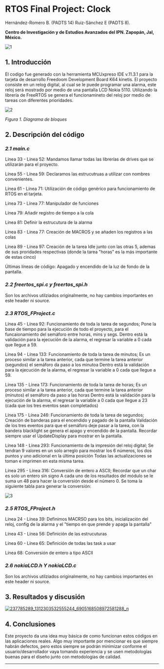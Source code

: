 # **RTOS Final Project: Clock**

Hernández-Romero B. (PADTS 14) Ruiz-Sánchez E (PADTS 8).

**Centro de Investigación y de Estudios Avanzados del IPN. Zapopán, Jal, México.**

![1](https://user-images.githubusercontent.com/78750648/131061290-1aff4f6a-679c-4579-a347-c069272e0be0.png)

## **1. Introducción**

El codigo fue generado con la herramienta MCUxpreso IDE v.11.3.1 para la tarjeta de desarrollo Freedoom Development Board K64 kinetis. El proyecto consiste en un relog digital, al cual se le puede programar una alarma, este reloj será mostrado por medio de una pantalla LCD Nokia 5110. Utilizando la librería de FreeRTOS se genera el funcionamineto del reloj por medio de tareas con diferentes prioridades.

![2](https://user-images.githubusercontent.com/78750648/131061861-4aa66916-65c5-448b-9d08-9eb4e4e324d4.JPG)

*Figura 1. Diagrama de bloques* 

## **2. Descripción del código**

### *2.1  main.c*

Línea 33 - Línea 52: Mandamos llamar todas las librerías de drives que se utilizarán para el proyecto. 

Línea 55 - Línea 59: Declaramos las estrucutruas a utilizar con nombres convenientes.

Línea 61 - Línea 71: Utilización de código genérico para funcionamiento de RTOS en el tarjeta.

Línea 73 - Línea 77: Manipulador de funciones

Línea 79: Añadir registro de tiempo a la cola

Línea 81: Definir la estrucutura de la alarma

Línea 83 - Línea 77: Creación de MACROS y se añaden los registros a las colas

Línea 89 - Línea 97: Creación de la tarea Idle junto con las otras 5, ademas de sus proridades respectivas (donde la tarea "horas" es la más importante de estas cinco)

Últimas líneas de código: Apagado y encendido de la luz de fondo de la pantalla.

### *2.2 freertos_spi.c y freertos_spi.h*

Son los archivos utilziados originalmente, no hay cambios importantes en este header ni source.

### *2.3 RTOS_FProject.c*

Línea 45 - Línea 92:  Funcionamiento de toda la tarea de segundos;
                      Pone la base de tiempo para la ejecución de todo el proyecto, para el funcaionamiento del semáforo entre horas, mins y segs.
                      Dentro está la validación para la ejecución de la alarma, el regresar la variable a 0 cada que llegue a 59.
                      
Línea 94 - Línea 133:   Funcionamiento de toda la tarea de minutos;
                        Es un proceso similar a la tarea anterior, cada que termine la tarea anterior (segundos) el semáforo da paso a los minutoa
                        Dentro está la validación para la ejecución de la alarma, el regresar la variable a 0 cada que llegue a 59.                      

Línea 135 - Línea 173:  Funcionamiento de toda la tarea de horas;
                        Es un proceso similar a la tarea anterior, cada que termine la tarea anterior (minutos) el semáforo da paso a las horas
                        Dentro está la validación para la ejecución de la alarma, el regresar la variable a 0 cada que llegue a 23 (cada que los tres eventos sean completados) 
                          
Línea 175 - Línea 246:  Funcionamiento de toda la tarea de segundos;
                        Creación de banderas para el encendido y pagado de la pantalla
                        Validación de los tres eventos para que el semáforo deje pasar a la tarea, con la bandera blacklight se genera el apago y encendido de la pantalla.
                        Recordar siempre usar el UpdateDisplay para mostrar en la pantalla.
                        
Línea 148 - Línea 293:  Funcionamiento de la impresión del reloj digital;
                        Se tendran 9 valores en un solo arreglo para mostrar los 6 números, los dos puntos y uno adicional en la última posición
                        Todas las actualizaciones se toman e imprimen en esta misma tarea.
                        
Línea 295 - Línea 316:  Conversión de entero a ASCII;
                        Recordar que un char es solo un entero sin signo
                        A cada uno de los resultados del módulo se le suma un 48 para hacer la conversión desde el número 0.
                        Se toma la siguiente tabla para generar la conversión:
                        
![3](https://user-images.githubusercontent.com/78750648/131067708-17735ea8-e202-47d1-ad0b-44b4f5cfe3cb.JPG)
       
### *2.5 RTOS_FProject.h*

Línea 24 - Línea 39: Definimos MACRSO para los bits, inicialización del reloj, config de la alarma y el "tiempo en que prende y apaga la pantalla"

Línea 43 - Línea 56: Definición de las estrucuturas

Línea 60 - Línea 65: Definición de todas las task a usar

Línea 68: Conversión de entero a tipo ASCII

### *2.6 nokiaLCD.h Y nokiaLCD.c*

Son los archivos utilziados originalmente, no hay cambios importantes en este header ni source.

## **3. Resultados y discusión**

[![237785289_1312303532555244_6905168508972581288_n](https://user-images.githubusercontent.com/78750648/131064272-a7f0e32f-1a90-4e3c-a59c-b140c4c4abd4.png)](https://drive.google.com/file/d/11De023Jxu4Roi6CscvxIsyxqTosrB-H_/view?usp=sharing)

## **4. Conclusiones**

Este proyecto da una idea muy básica de como funcionan estos códigos en las aplicaciones reales. Algo muy importante por mencionar es que siempre habrán defectos, pero estos siempre se podrán minimizar conforme el usuario/desarrollador vaya tomando experiencia y se usen metodologías buenas para el diseño junto con metodologías de calidad.

-----------------------------------------------------------------------------------------------------------------------------------------------------------------------------------

